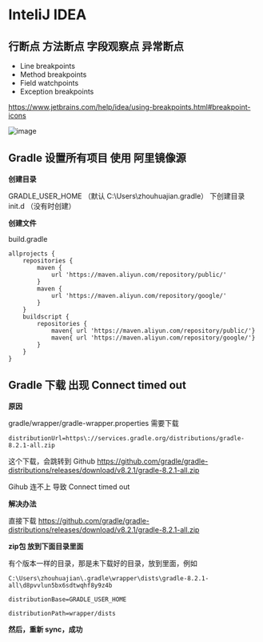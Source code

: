 # InteliJ IDEA

## 行断点 方法断点 字段观察点 异常断点

- Line breakpoints
- Method breakpoints
- Field watchpoints
- Exception breakpoints

https://www.jetbrains.com/help/idea/using-breakpoints.html#breakpoint-icons

![image](https://github.com/user-attachments/assets/de4bbd39-be98-4b74-a7fb-3be64bfa2ca3)


## Gradle 设置所有项目 使用 阿里镜像源

**创建目录**

GRADLE_USER_HOME （默认 C:\Users\zhouhuajian\.gradle） 下创建目录 init.d （没有时创建）

**创建文件**

build.gradle

```
allprojects {
    repositories {
        maven {
            url 'https://maven.aliyun.com/repository/public/'
        }
        maven {
            url 'https://maven.aliyun.com/repository/google/'
        }
    }
    buildscript {
        repositories {
            maven{ url 'https://maven.aliyun.com/repository/public/'}
            maven{ url 'https://maven.aliyun.com/repository/google/'}
        }
    }
}
```

## Gradle 下载 出现 Connect timed out

**原因**

gradle/wrapper/gradle-wrapper.properties 需要下载

`distributionUrl=https\://services.gradle.org/distributions/gradle-8.2.1-all.zip`

这个下载，会跳转到 Github https://github.com/gradle/gradle-distributions/releases/download/v8.2.1/gradle-8.2.1-all.zip

Gihub 连不上 导致 Connect timed out

**解决办法**

直接下载 https://github.com/gradle/gradle-distributions/releases/download/v8.2.1/gradle-8.2.1-all.zip

**zip包 放到下面目录里面**

有个版本一样的目录，那是未下载好的目录，放到里面，例如

`C:\Users\zhouhuajian\.gradle\wrapper\dists\gradle-8.2.1-all\d8pvvlun5bx6sdtwqhf8y9z4b`

`distributionBase=GRADLE_USER_HOME`  

`distributionPath=wrapper/dists`

**然后，重新 sync，成功**
